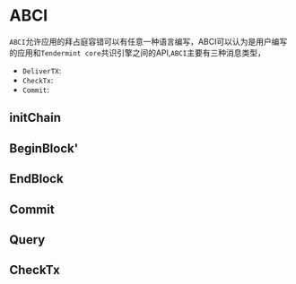 # ABCI

`ABCI`允许应用的拜占庭容错可以有任意一种语言编写，ABCI可以认为是用户编写的应用和`Tendermint core`共识引擎之间的API,`ABCI`主要有三种消息类型，
- `DeliverTX`:
- `CheckTx`:
- `Commit`:

## initChain
## BeginBlock'
## EndBlock
## Commit
## Query
## CheckTx